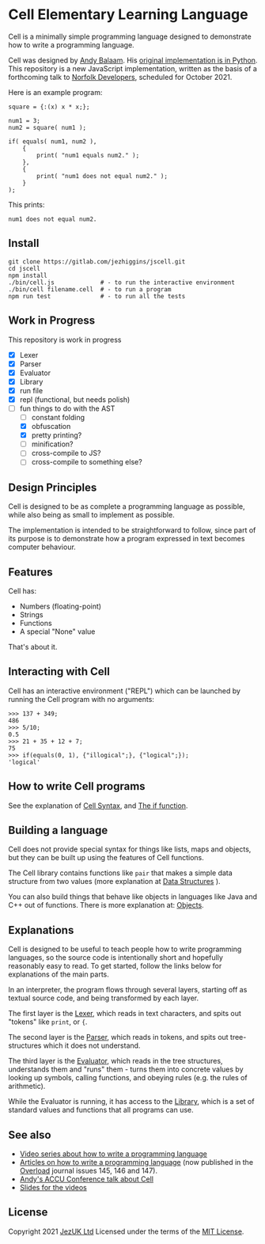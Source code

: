 # Cell Elementary Learning Language

Cell is a minimally simple programming language designed to demonstrate how to write a programming language. 

Cell was designed by [Andy Balaam](http://www.artificialworlds.net/). His [original implementation is in Python](https://gitlab.com/cell_lang/cell). This repository is a new JavaScript implementation, written as the basis of a forthcoming talk to [Norfolk Developers](https://www.meetup.com/Norfolk-Developers-NorDev/), scheduled for October 2021. 

Here is an example program:

```
square = {:(x) x * x;};

num1 = 3;
num2 = square( num1 );

if( equals( num1, num2 ),
    {
        print( "num1 equals num2." );
    },
    {
        print( "num1 does not equal num2." );
    }
);
```

This prints:

```
num1 does not equal num2.
```

## Install

```
git clone https://gitlab.com/jezhiggins/jscell.git
cd jscell
npm install
./bin/cell.js             # - to run the interactive environment
./bin/cell filename.cell  # - to run a program
npm run test              # - to run all the tests
```



## Work in Progress

This repository is work in progress

- [x] Lexer
- [x] Parser
- [x] Evaluator
- [x] Library
- [x] run file
- [x] repl (functional, but needs polish)
- [ ] fun things to do with the AST
    - [ ] constant folding
    - [x] obfuscation
    - [x] pretty printing?
    - [ ] minification?
    - [ ] cross-compile to JS?
    - [ ] cross-compile to something else?

## Design Principles

Cell is designed to be as complete a programming language as possible, while
also being as small to implement as possible.

The implementation is intended to be straightforward to follow,
since part of its purpose is to demonstrate how a program expressed in text 
becomes computer behaviour.

## Features

Cell has:

* Numbers (floating-point)
* Strings
* Functions
* A special "None" value

That's about it.

## Interacting with Cell

Cell has an interactive environment ("REPL") which can be launched by running
the Cell program with no arguments:

```
>>> 137 + 349;
486
>>> 5/10;
0.5
>>> 21 + 35 + 12 + 7;
75
>>> if(equals(0, 1), {"illogical";}, {"logical";});
'logical'
```

## How to write Cell programs

See the explanation of [Cell Syntax](./docs/syntax.md), and [The if function](./docs/if.md).

## Building a language

Cell does not provide special syntax for things like lists, maps and
objects, but they can be built up using the features of Cell functions.

The Cell library contains functions like `pair` that makes a simple data
structure from two values (more explanation at
[Data Structures](./docs/data_structures.md) ).

You can also build things that behave like objects in languages like Java and
C++ out of functions.  There is more explanation at: [Objects](./docs/objects.md).

## Explanations

Cell is designed to be useful to teach people how to write programming
languages, so the source code is intentionally short and hopefully reasonably
easy to read.  To get started, follow the links below for explanations of the
main parts.

In an interpreter, the program flows through several layers, starting off as
textual source code, and being transformed by each layer.

The first layer is the [Lexer](./docs/lexing.md), which reads in text characters, and
spits out "tokens" like `print`, or `{`.

The second layer is the [Parser](./docs/parsing.md), which reads in tokens, and spits
out tree-structures which it does not understand.

The third layer is the [Evaluator](./docs/evaluation.md), which reads in the tree
structures, understands them and "runs" them - turns them into concrete values
by looking up symbols, calling functions, and obeying rules (e.g. the rules of
arithmetic).

While the Evaluator is running, it has access to the [Library](./docs/library.md),
which is a set of standard values and functions that all programs can use.

## See also

* [Video series about how to write a programming language](https://www.youtube.com/watch?v=TG0qRDrUPpA&list=PLgyU3jNA6VjT3FW83eHqryNcqd6fsvdrv)
* [Articles on how to write a programming language](https://github.com/andybalaam/articles-how-to-write-a-programming-language/) (now published in the [Overload](https://accu.org/index.php/journals/c78/) journal issues 145, 146 and 147).
* [Andy's ACCU Conference talk about Cell](https://www.youtube.com/watch?v=82-XjMzKaC8)
* [Slides for the videos](https://github.com/andybalaam/videos-writing-cell)

## License

Copyright 2021 [JezUK Ltd](https://www.jezuk.co.uk/)
Licensed under the terms of the [MIT License](LICENSE).


